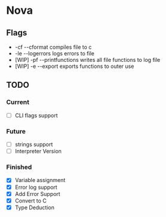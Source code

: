 # Nova

## Flags
- -cf --cformat compiles file to c
- -le --logerrors logs errors to file
- [WIP] -pf --printfunctions writes all file functions to log file 
- [WIP] -e --export exports functions to outer use


## TODO
### Current
- [ ] CLI flags support

### Future
- [ ] strings support
- [ ] Interpreter Version

### Finished
- [x] Variable assignment
- [x] Error log support
- [x] Add Error Support
- [x] Convert to C
- [x] Type Deduction